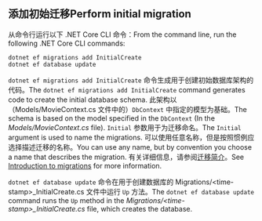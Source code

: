 <a name="cli"></a>
## <a name="perform-initial-migration"></a><span data-ttu-id="4e99b-101">添加初始迁移</span><span class="sxs-lookup"><span data-stu-id="4e99b-101">Perform initial migration</span></span>

<span data-ttu-id="4e99b-102">从命令行运行以下 .NET Core CLI 命令：</span><span class="sxs-lookup"><span data-stu-id="4e99b-102">From the command line, run the following .NET Core CLI commands:</span></span>

```console
dotnet ef migrations add InitialCreate
dotnet ef database update
```

<span data-ttu-id="4e99b-103">`dotnet ef migrations add InitialCreate` 命令生成用于创建初始数据库架构的代码。</span><span class="sxs-lookup"><span data-stu-id="4e99b-103">The `dotnet ef migrations add InitialCreate` command generates code to create the initial database schema.</span></span> <span data-ttu-id="4e99b-104">此架构以（Models/MovieContext.cs 文件中的）`DbContext` 中指定的模型为基础。</span><span class="sxs-lookup"><span data-stu-id="4e99b-104">The schema is based on the model specified in the `DbContext` (In the *Models/MovieContext.cs* file).</span></span> <span data-ttu-id="4e99b-105">`Initial` 参数用于为迁移命名。</span><span class="sxs-lookup"><span data-stu-id="4e99b-105">The `Initial` argument is used to name the migrations.</span></span> <span data-ttu-id="4e99b-106">可以使用任意名称，但是按照惯例应选择描述迁移的名称。</span><span class="sxs-lookup"><span data-stu-id="4e99b-106">You can use any name, but by convention you choose a name that describes the migration.</span></span> <span data-ttu-id="4e99b-107">有关详细信息，请参阅[迁移简介](xref:data/ef-mvc/migrations#introduction-to-migrations)。</span><span class="sxs-lookup"><span data-stu-id="4e99b-107">See [Introduction to migrations](xref:data/ef-mvc/migrations#introduction-to-migrations) for more information.</span></span>

<span data-ttu-id="4e99b-108">`dotnet ef database update` 命令在用于创建数据库的 Migrations/\<time-stamp>_InitialCreate.cs 文件中运行 `Up` 方法。</span><span class="sxs-lookup"><span data-stu-id="4e99b-108">The `dotnet ef database update` command runs the `Up` method in the *Migrations/\<time-stamp>_InitialCreate.cs* file, which creates the database.</span></span>